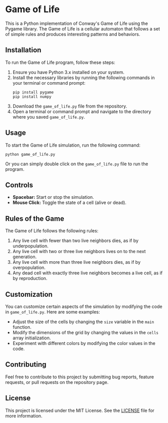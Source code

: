 # Game of Life

This is a Python implementation of Conway's Game of Life using the Pygame library. The Game of Life is a cellular automaton that follows a set of simple rules and produces interesting patterns and behaviors.

## Installation

To run the Game of Life program, follow these steps:

1. Ensure you have Python 3.x installed on your system.
2. Install the necessary libraries by running the following commands in your terminal or command prompt:
   ```
   pip install pygame
   pip install numpy
   ```
3. Download the `game_of_life.py` file from the repository.
4. Open a terminal or command prompt and navigate to the directory where you saved `game_of_life.py`.

## Usage

To start the Game of Life simulation, run the following command:

```
python game_of_life.py
```
Or you can simply double click on the `game_of_life.py` file to run the program.

## Controls

- **Spacebar:** Start or stop the simulation.
- **Mouse Click:** Toggle the state of a cell (alive or dead).

## Rules of the Game

The Game of Life follows the following rules:

1. Any live cell with fewer than two live neighbors dies, as if by underpopulation.
2. Any live cell with two or three live neighbors lives on to the next generation.
3. Any live cell with more than three live neighbors dies, as if by overpopulation.
4. Any dead cell with exactly three live neighbors becomes a live cell, as if by reproduction.

## Customization

You can customize certain aspects of the simulation by modifying the code in `game_of_life.py`. Here are some examples:

- Adjust the size of the cells by changing the `size` variable in the `main` function.
- Modify the dimensions of the grid by changing the values in the `cells` array initialization.
- Experiment with different colors by modifying the color values in the code.

## Contributing

Feel free to contribute to this project by submitting bug reports, feature requests, or pull requests on the repository page.

## License

This project is licensed under the MIT License. See the [LICENSE](LICENSE) file for more information.
